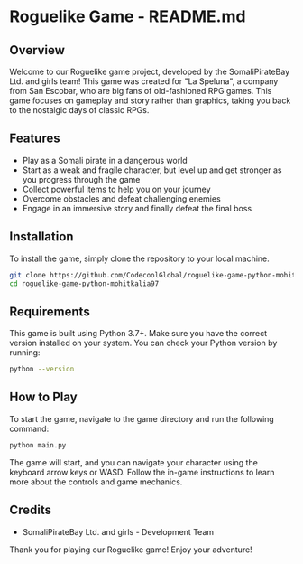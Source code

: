 # Roguelike Game - README.md

## Overview

Welcome to our Roguelike game project, developed by the SomaliPirateBay Ltd. and girls team! This game was created for "La Speluna", a company from San Escobar, who are big fans of old-fashioned RPG games. This game focuses on gameplay and story rather than graphics, taking you back to the nostalgic days of classic RPGs.

## Features

- Play as a Somali pirate in a dangerous world
- Start as a weak and fragile character, but level up and get stronger as you progress through the game
- Collect powerful items to help you on your journey
- Overcome obstacles and defeat challenging enemies
- Engage in an immersive story and finally defeat the final boss

## Installation

To install the game, simply clone the repository to your local machine.

```bash
git clone https://github.com/CodecoolGlobal/roguelike-game-python-mohitkalia97
cd roguelike-game-python-mohitkalia97
```

## Requirements

This game is built using Python 3.7+. Make sure you have the correct version installed on your system. You can check your Python version by running:
    
```bash
python --version
```
## How to Play

To start the game, navigate to the game directory and run the following command:

```bash
python main.py
```

The game will start, and you can navigate your character using the keyboard arrow keys or WASD. Follow the in-game instructions to learn more about the controls and game mechanics.

## Credits

- SomaliPirateBay Ltd. and girls - Development Team

Thank you for playing our Roguelike game! Enjoy your adventure!

